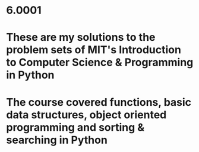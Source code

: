 # 6.0001
# These are my solutions to the problem sets of MIT's Introduction to Computer Science & Programming in Python
# The course covered functions, basic data structures, object oriented programming and sorting & searching in Python 
